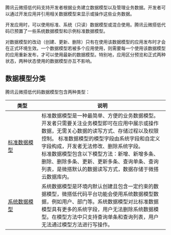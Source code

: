 腾讯云微搭低代码支持开发者根据业务建立数据模型以及管理业务数据。开发者可以通过开发应用并引用相关数据模型来显示或操作这些业务数据。

开发应用时，可以使用标准、系统（只读）数据模型或混合使用。腾讯云微搭低代码已预置了一些系统数据模型和示例标准数据模型。

<dx-alert infotype="notice" title="">
对数据模型的改动（创建、更新、删除）只有在使用该数据模型的应用发布时才会在正式环境生效。一个数据模型若被多个应用使用，则需要每一个使用该数据模型的应用重新发布，才可以使用最新的数据模型。特别地，应用区分预览和正式两种状态，两种状态使用的数据模型亦互不影响。
</dx-alert>

## 数据模型分类 [](id:type)

腾讯云微搭低代码数据模型包含两种类型：
<table>
    <thead>
    <tr>
        <th>类型</th>
        <th>说明</th>
    </tr>
    </thead>
    <tbody>
    <tr>
        <td style = "width:21%"><a href='https://cloud.tencent.com/document/product/1301/68442'>标准数据模型</a></td>
        <td>标准数据模型是一种最简单、方便的业务数据模型。开发者只需要关注业务模型即可在应用中展示或操作数据，无需关心数据的读写方式、存储过程以及权限控制。
标准数据模型的模型字段由系统字段和自定义字段构成，开发者无法修改、删除系统字段。<br>标准数据模型包含以下模型方法：新增、新增多条、删除、删除多条、更新、更新多条、查询单条、查询列表，是微搭默认的数据读写方式，数据存储于微搭云数据库内。</td>
    </tr>
    <tr>
        <td><a href='https://cloud.tencent.com/document/product/1301/68444'>系统数据模型</a></td>
        <td>系统数据模型是环境内默认创建且包含一定约束的数据模型，微搭低代码平台功能会使用系统数据模型数据，例如用户、部门等。系统数据模型对比标准数据模型具有更多的系统字段，用户无法删除系统数据模型。在模型方法中只支持查询单条和查询列表，用户无法通过模型方法进行写操作。</td>
    </tr>
    </tbody>
</table>
